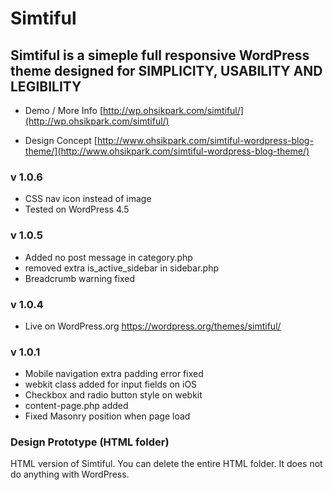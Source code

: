 # Simtiful
## Simtiful is a simeple full responsive WordPress theme designed for SIMPLICITY, USABILITY AND LEGIBILITY

* Demo / More Info
[http://wp.ohsikpark.com/simtiful/](http://wp.ohsikpark.com/simtiful/)

* Design Concept
[http://www.ohsikpark.com/simtiful-wordpress-blog-theme/](http://www.ohsikpark.com/simtiful-wordpress-blog-theme/)

### v 1.0.6
- CSS nav icon instead of image
- Tested on WordPress 4.5

### v 1.0.5
- Added no post message in category.php
- removed extra is_active_sidebar in sidebar.php
- Breadcrumb warning fixed

### v 1.0.4
- Live on WordPress.org https://wordpress.org/themes/simtiful/

### v 1.0.1
- Mobile navigation extra padding error fixed
- webkit class added for input fields on iOS
- Checkbox and radio button style on webkit
- content-page.php added
- Fixed Masonry position when page load

### Design Prototype (HTML folder)
HTML version of Simtiful. You can delete the entire HTML folder. It does not do anything with WordPress.
